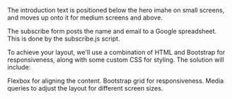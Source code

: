 The introduction text is positioned below the hero imahe on small screens, and moves up onto it for medium screens and above.

The subscribe form posts the name and email to a Google spreadsheet. This is done by the subscribe.js script.

To achieve your layout, we'll use a combination of HTML and Bootstrap for responsiveness, along with some custom CSS for styling. The solution will include:

Flexbox for aligning the content.
Bootstrap grid for responsiveness.
Media queries to adjust the layout for different screen sizes.